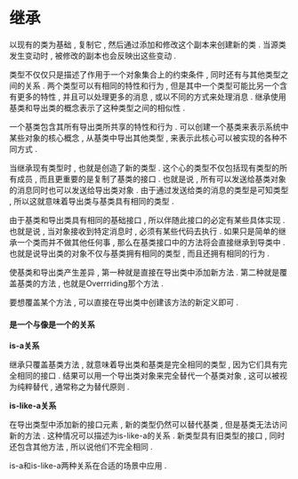 # 继承

以现有的类为基础 , 复制它 , 然后通过添加和修改这个副本来创建新的类 . 当源类发生变动时 , 被修改的副本也会反映出这些变动 .

类型不仅仅只是描述了作用于一个对象集合上的约束条件 , 同时还有与其他类型之间的关系 . 两个类型可以有相同的特性和行为 , 但是其中一个类型可能比另一个含有更多的特性 , 并且可以处理更多的消息 , 或以不同的方式来处理消息 . 继承使用基类和导出类的概念表示了这种类型之间的相似性 .

一个基类包含其所有导出类所共享的特性和行为 . 可以创建一个基类来表示系统中某些对象的核心概念 , 从基类中导出其他类型 , 来表示此核心可以被实现的各种不同方式 .

当继承现有类型时 , 也就是创造了新的类型 . 这个心的类型不仅包括现有类型的所有成员 , 而且更重要的是复制了基类的接口 . 也就是说 , 所有可以发送给基类对象的消息同时也可以发送给导出类对象 . 由于通过发送给类的消息的类型是可知类型 , 所以这就意味着导出类与基类具有相同的类型 .

由于基类和导出类具有相同的基础接口 , 所以伴随此接口的必定有某些具体实现 . 也就是说 , 当对象接收到特定消息时 , 必须有某些代码去执行 . 如果只是简单的继承一个类而并不做其他任何事 , 那么在基类接口中的方法将会直接继承到导类中 . 也就是说导出类的对象不仅与基类拥有相同的类型 , 而且还拥有相同的行为 .

使基类和导出类产生差异 , 第一种就是直接在导出类中添加新方法 . 第二种就是覆盖基类的方法 , 也就是Overrriding那个方法 .

要想覆盖某个方法 , 可以直接在导出类中创建该方法的新定义即可 .

#### 是一个与像是一个的关系

**is-a关系**

继承只覆盖基类方法 , 就意味着导出类和基类是完全相同的类型 , 因为它们具有完全相同的接口 . 结果可以用一个导出类对象来完全替代一个基类对象 , 这可以被视为纯粹替代 , 通常称之为替代原则 . 

**is-like-a关系**

在导出类型中添加新的接口元素 , 新的类型仍然可以替代基类 , 但是基类无法访问新的方法 . 这种情况可以描述为is-like-a的关系 . 新类型具有旧类型的接口 , 同时还包含其他方法 , 所以说他们不完全相同 . 

is-a和is-like-a两种关系在合适的场景中应用 . 





